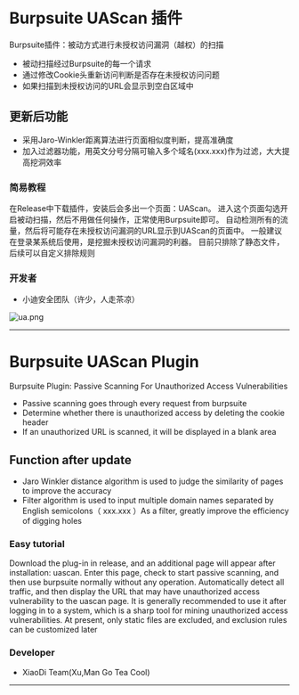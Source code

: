 # Burpsuite UAScan 插件
Burpsuite插件：被动方式进行未授权访问漏洞（越权）的扫描
+ 被动扫描经过Burpsuite的每一个请求
+ 通过修改Cookie头重新访问判断是否存在未授权访问问题
+ 如果扫描到未授权访问的URL会显示到空白区域中
## 更新后功能
- 采用Jaro-Winkler距离算法进行页面相似度判断，提高准确度
- 加入过滤器功能，用英文分号分隔可输入多个域名(xxx.xxx)作为过滤，大大提高挖洞效率
### 简易教程
在Release中下载插件，安装后会多出一个页面：UAScan。
进入这个页面勾选开启被动扫描，然后不用做任何操作，正常使用Burpsuite即可。
自动检测所有的流量，然后将可能存在未授权访问漏洞的URL显示到UAScan的页面中。
一般建议在登录某系统后使用，是挖掘未授权访问漏洞的利器。
目前只排除了静态文件，后续可以自定义排除规则
### 开发者
- 小迪安全团队（许少，人走茶凉）

![ua.png](https://xuyiqing-1257927651.cos.ap-beijing.myqcloud.com/burpsuite/ua.png)
****
# Burpsuite UAScan Plugin
Burpsuite Plugin: Passive Scanning For Unauthorized Access Vulnerabilities
+ Passive scanning goes through every request from burpsuite
+ Determine whether there is unauthorized access by deleting the cookie header
+ If an unauthorized URL is scanned, it will be displayed in a blank area
## Function after update
- Jaro Winkler distance algorithm is used to judge the similarity of pages to improve the accuracy
- Filter algorithm is used to input multiple domain names separated by English semicolons（ xxx.xxx ）As a filter, greatly improve the efficiency of digging holes
### Easy tutorial
Download the plug-in in release, and an additional page will appear after installation: uascan.
Enter this page, check to start passive scanning, and then use burpsuite normally without any operation.
Automatically detect all traffic, and then display the URL that may have unauthorized access vulnerability to the uascan page.
It is generally recommended to use it after logging in to a system, which is a sharp tool for mining unauthorized access vulnerabilities.
At present, only static files are excluded, and exclusion rules can be customized later
### Developer
- XiaoDi Team(Xu,Man Go Tea Cool)
****

